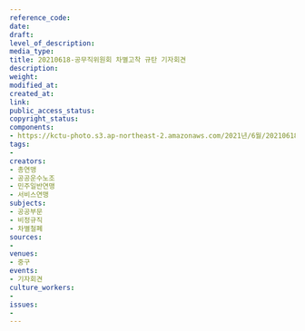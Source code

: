 ```yaml
---
reference_code: 
date: 
draft: 
level_of_description: 
media_type: 
title: 20210618-공무직위원회 차별고착 규탄 기자회견
description: 
weight: 
modified_at: 
created_at: 
link: 
public_access_status: 
copyright_status: 
components:
- https://kctu-photo.s3.ap-northeast-2.amazonaws.com/2021년/6월/20210618-공무직위원회+차별고착+규탄+기자회견/_5D40857.jpg
tags:
- 
creators:
- 총연맹
- 공공운수노조
- 민주일반연맹
- 서비스연맹
subjects:
- 공공부문
- 비정규직
- 차별철폐
sources:
- 
venues:
- 중구
events:
- 기자회견
culture_workers:
- 
issues:
- 
---
```

